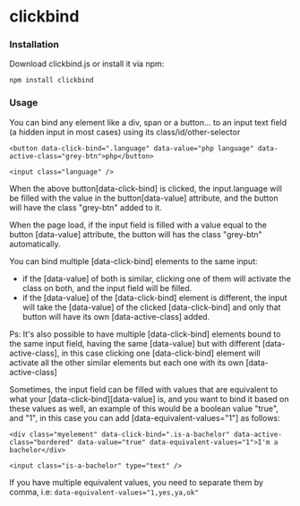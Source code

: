 # clickbind

### Installation

Download clickbind.js or install it via npm:

```
npm install clickbind
```

### Usage

You can bind any element like a div, span or a button... to an input text field (a hidden input in most cases) using its class/id/other-selector

```
<button data-click-bind=".language" data-value="php language" data-active-class="grey-btn">php</button>

<input class="language" />

```

When the above button[data-click-bind] is clicked, the input.language will be filled with the value in the button[data-value] attribute, and the button will have the class "grey-btn" added to it.

When the page load, if the input field is filled with a value equal to the button [data-value] attribute, the button will has the class "grey-btn" automatically.

You can bind multiple [data-click-bind] elements to the same input:

- if the [data-value] of both is similar, clicking one of them will activate the class on both, and the input field will be filled.
- if the [data-value] of the [data-click-bind] element is different, the input will take the [data-value] of the clicked [data-click-bind] and only that button will have its own [data-active-class] added.

Ps: It's also possible to have multiple [data-click-bind] elements bound to the same input field, having the same [data-value] but with different [data-active-class], in this case clicking one [data-click-bind] element will activate all the other similar elements but each one with its own [data-active-class]

Sometimes, the input field can be filled with values that are equivalent to what your [data-click-bind][data-value] is, and you want to bind it based on these values as well, an example of this would be a boolean value "true", and "1", in this case you can add [data-equivalent-values="1"] as follows:

```
<div class="myelement" data-click-bind=".is-a-bachelor" data-active-class="bordered" data-value="true" data-equivalent-values="1">I'm a bachelor</div>

<input class="is-a-bachelor" type="text" />
```

If you have multiple equivalent values, you need to separate them by comma, i.e: `data-equivalent-values="1,yes,ya,ok"`

